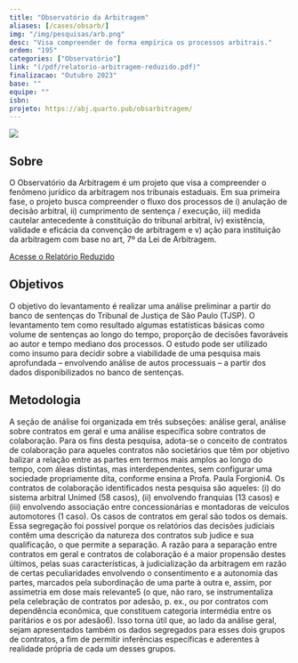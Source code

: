 ```yaml
---
title: "Observatório da Arbitragem"
aliases: [/cases/obsarb/]
img: "/img/pesquisas/arb.png"
desc: "Visa compreender de forma empírica os processos arbitrais."
ordem: "195"
categories: ["Observatório"]
link: "(/pdf/relatorio-arbitragem-reduzido.pdf)"
finalizacao: "Outubro 2023"
base: ""
equipe: ""
isbn:
projeto: https://abj.quarto.pub/obsarbitragem/
---
```


![](/img/pesquisas/arb.png)


## Sobre

O Observatório da Arbitragem é um projeto que visa a compreender o fenômeno jurídico da arbitragem nos tribunais estaduais. Em sua primeira fase, o projeto busca compreender o fluxo dos processos de i) anulação de decisão arbitral, ii) cumprimento de sentença / execução, iii) medida cautelar antecedente à constituição do tribunal arbitral, iv) existência, validade e eficácia da convenção de arbitragem e v) ação para instituição da arbitragem com base no art, 7º da Lei de Arbitragem.

[Acesse o Relatório Reduzido](/pdf/relatorio-arbitragem-reduzido.pdf)

## Objetivos

O objetivo do levantamento é realizar uma análise preliminar a partir do banco de sentenças do Tribunal de Justiça de São Paulo (TJSP). O levantamento tem como resultado algumas estatísticas básicas como volume de sentenças ao longo do tempo, proporção de decisões favoráveis ao autor e tempo mediano dos processos. O estudo pode ser utilizado como insumo para decidir sobre a viabilidade de uma pesquisa mais aprofundada – envolvendo análise de autos processuais – a partir dos dados disponibilizados no banco de sentenças.

## Metodologia

A seção de análise foi organizada em três subseções: análise geral, análise sobre contratos em geral e uma análise específica sobre contratos de colaboração. Para os fins desta pesquisa, adota-se o conceito de contratos de colaboração para aqueles contratos não societários que têm por objetivo balizar a relação entre as partes em termos mais amplos ao longo do tempo, com áleas distintas, mas interdependentes, sem configurar uma sociedade propriamente dita, conforme ensina a Profa. Paula Forgioni4. Os contratos de colaboração identificados nesta pesquisa são aqueles: (i) do sistema arbitral Unimed (58 casos), (ii) envolvendo franquias (13 casos) e (iii) envolvendo associação entre concessionárias e montadoras de veículos automotores (1 caso). Os casos de contratos em geral são todos os demais. Essa segregação foi possível porque os relatórios das decisões judiciais contêm uma descrição da natureza dos contratos sub judice e sua qualificação, o que permite a separação. A razão para a separação entre contratos em geral e contratos de colaboração é a maior propensão destes últimos, pelas suas características, à judicialização da arbitragem em razão de certas peculiaridades envolvendo o consentimento e a autonomia das partes, marcados pela subordinação de uma parte à outra e, assim, por assimetria em dose mais relevante5 (o que, não raro, se instrumentaliza pela celebração de contratos por adesão, p. ex., ou por contratos com dependência econômica, que constituem categoria intermédia entre os paritários e os por adesão6). Isso torna útil que, ao lado da análise geral, sejam apresentados também os dados segregados para esses dois grupos de contratos, a fim de permitir inferências específicas e aderentes à realidade própria de cada um desses grupos.


